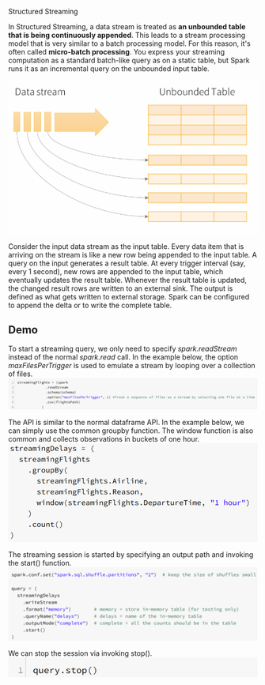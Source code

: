 Structured Streaming

In Structured Streaming, a data stream is treated as **an unbounded table that is being continuously appended**. This leads to a stream processing model that is very similar to a batch processing model. For this reason, it's often called **micro-batch processing**. You express your streaming computation as a standard batch-like query as on a static table, but Spark runs it as an incremental query on the unbounded input table.

![27a6ad36c39c6b1195c9e58722deaffd.png](../_resources/fcd1f8bc23c249f685875f41a2430469.png)

Consider the input data stream as the input table. Every data item that is arriving on the stream is like a new row being appended to the input table. A query on the input generates a result table. At every trigger interval (say, every 1 second), new rows are appended to the input table, which eventually updates the result table. Whenever the result table is updated, the changed result rows are written to an external sink. The output is defined as what gets written to external storage. Spark can be configured to append the delta or to write the complete table. 

## Demo

To start a streaming query, we only need to specify *spark.readStream* instead of the normal *spark.read* call. In the example below, the option *maxFilesPerTrigger* is used to emulate a stream by looping over a collection of files.
![5c99e7f6a261c2c55d0c7d06f028c782.png](../_resources/22573e83221a4eae99423935374742bc.png)

The API is similar to the normal dataframe API. In the example below, we can simply use the common groupby function. The window function is also common and collects observations in buckets of one hour.
![3344c337735eff62ebce6f678a24f236.png](../_resources/be724d64bf944bb78d993d2869707689.png)

The streaming session is started by specifying an output path and invoking the start() function.
![31260a4523582d1034b0a5ddf464d3bd.png](../_resources/13a80c7ab2ca4d1c871009f8f85361f3.png)

We can stop the session via invoking stop().
![38ef728656fa6a0d8349956c703a126f.png](../_resources/2e7ae76f67af4959b1cdd988cc2590cb.png)


